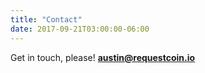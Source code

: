 ```yaml
---
title: "Contact"
date: 2017-09-21T03:00:00-06:00
---
```


Get in touch, please! **austin@requestcoin.io**
